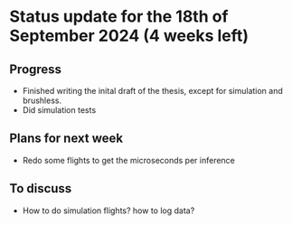 # Status update for the 18th of September 2024 (4 weeks left)

## Progress
- Finished writing the inital draft of the thesis, except for simulation and brushless.
- Did simulation tests

## Plans for next week
- Redo some flights to get the microseconds per inference

## To discuss
- How to do simulation flights? how to log data?
